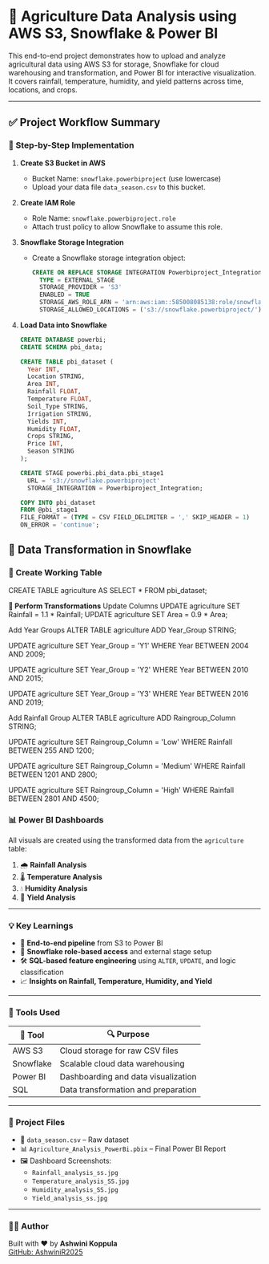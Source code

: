 # 🌾 Agriculture Data Analysis using AWS S3, Snowflake & Power BI

This end-to-end project demonstrates how to upload and analyze agricultural data using AWS S3 for storage, Snowflake for cloud warehousing and transformation, and Power BI for interactive visualization. It covers rainfall, temperature, humidity, and yield patterns across time, locations, and crops.

---
## ✅ Project Workflow Summary

### 🔧 Step-by-Step Implementation

1. **Create S3 Bucket in AWS**
   - Bucket Name: `snowflake.powerbiproject` (use lowercase)
   - Upload your data file `data_season.csv` to this bucket.

2. **Create IAM Role**
   - Role Name: `snowflake.powerbiproject.role`
   - Attach trust policy to allow Snowflake to assume this role.

3. **Snowflake Storage Integration**
   - Create a Snowflake storage integration object:
     ```sql
     CREATE OR REPLACE STORAGE INTEGRATION Powerbiproject_Integration
       TYPE = EXTERNAL_STAGE
       STORAGE_PROVIDER = 'S3'
       ENABLED = TRUE
       STORAGE_AWS_ROLE_ARN = 'arn:aws:iam::585008085138:role/snowflake.powerbiproject.role'
       STORAGE_ALLOWED_LOCATIONS = ('s3://snowflake.powerbiproject/');
     ```

4. **Load Data into Snowflake**
   ```sql
   CREATE DATABASE powerbi;
   CREATE SCHEMA pbi_data;

   CREATE TABLE pbi_dataset (
     Year INT,
     Location STRING,
     Area INT,
     Rainfall FLOAT,
     Temperature FLOAT,
     Soil_Type STRING,
     Irrigation STRING,
     Yields INT,
     Humidity FLOAT,
     Crops STRING,
     Price INT,
     Season STRING
   );

   CREATE STAGE powerbi.pbi_data.pbi_stage1
     URL = 's3://snowflake.powerbiproject'
     STORAGE_INTEGRATION = Powerbiproject_Integration;

   COPY INTO pbi_dataset
   FROM @pbi_stage1
   FILE_FORMAT = (TYPE = CSV FIELD_DELIMITER = ',' SKIP_HEADER = 1)
   ON_ERROR = 'continue';
## 🔄 Data Transformation in Snowflake

### 🧪 Create Working Table
CREATE TABLE agriculture AS SELECT * FROM pbi_dataset;


**🔧 Perform Transformations**
Update Columns
UPDATE agriculture SET Rainfall = 1.1 * Rainfall;
UPDATE agriculture SET Area = 0.9 * Area;

Add Year Groups
ALTER TABLE agriculture ADD Year_Group STRING;

UPDATE agriculture SET Year_Group = 'Y1' WHERE Year BETWEEN 2004 AND 2009;

UPDATE agriculture SET Year_Group = 'Y2' WHERE Year BETWEEN 2010 AND 2015;

UPDATE agriculture SET Year_Group = 'Y3' WHERE Year BETWEEN 2016 AND 2019;

Add Rainfall Group
ALTER TABLE agriculture ADD Raingroup_Column STRING;

UPDATE agriculture SET Raingroup_Column = 'Low'    WHERE Rainfall BETWEEN 255 AND 1200;

UPDATE agriculture SET Raingroup_Column = 'Medium' WHERE Rainfall BETWEEN 1201 AND 2800;

UPDATE agriculture SET Raingroup_Column = 'High'   WHERE Rainfall BETWEEN 2801 AND 4500;
### 📊 Power BI Dashboards

All visuals are created using the transformed data from the `agriculture` table:

1. 🌧 **Rainfall Analysis**
2. 🌡 **Temperature Analysis**
3. 💧 **Humidity Analysis**
4. 🌾 **Yield Analysis**

---

### 💡 Key Learnings

- 🚀 **End-to-end pipeline** from S3 to Power BI  
- 🔐 **Snowflake role-based access** and external stage setup  
- 🛠️ **SQL-based feature engineering** using `ALTER`, `UPDATE`, and logic classification  
- 📈 **Insights on Rainfall, Temperature, Humidity, and Yield**

---

### 🧰 Tools Used

| 🧪 Tool       | 🔍 Purpose                            |
|--------------|----------------------------------------|
| AWS S3        | Cloud storage for raw CSV files        |
| Snowflake     | Scalable cloud data warehousing        |
| Power BI      | Dashboarding and data visualization    |
| SQL           | Data transformation and preparation    |

---

### 📂 Project Files

- 📁 `data_season.csv` – Raw dataset  
- 📊 `Agriculture_Analysis_PowerBi.pbix` – Final Power BI Report  
- 🖼️ Dashboard Screenshots:
  - `Rainfall_analysis_ss.jpg`
  - `Temperature_analysis_SS.jpg`
  - `Humidity_analysis_SS.jpg`
  - `Yield_analysis_ss.jpg`

---

### 🙋‍♀️ Author

Built with ❤️ by **Ashwini Koppula**  
[GitHub: AshwiniR2025](https://github.com/AshwiniR2025)



